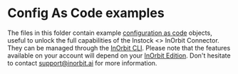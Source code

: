 # Config As Code examples

The files in this folder contain example [configuration as code](https://developer.inorbit.ai/docs#summary) objects,
useful to unlock the full capabilities of the Instock <> InOrbit Connector. They can be managed through the 
[InOrbit CLI](https://developer.inorbit.ai/docs#using-the-inorbit-cli). Please note that the features available on your
account will depend on your [InOrbit Edition](https://www.inorbit.ai/pricing). Don't hesitate to contact 
support@inorbit.ai for more information.
